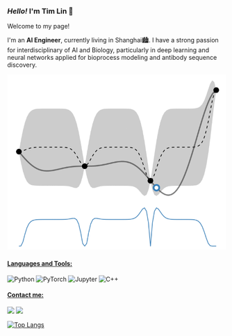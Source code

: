 ### *Hello!* I'm Tim Lin 👋

Welcome to my page! 

I'm an **AI Engineer**, currently living in Shanghai🏙. I have a strong passion for interdisciplinary of AI and Biology, particularly in deep learning and neural networks applied for bioprocess modeling and antibody sequence discovery.

![gif](images/expected_improvement.gif)

#### <ins>Languages and Tools:</ins>

<img src="https://upload.wikimedia.org/wikipedia/commons/thumb/c/c3/Python-logo-notext.svg/800px-Python-logo-notext.svg.png" alt="Python" height="32"> <img src="https://upload.wikimedia.org/wikipedia/commons/thumb/1/10/PyTorch_logo_icon.svg/800px-PyTorch_logo_icon.svg.png" alt="PyTorch" height="32"> <img src="https://upload.wikimedia.org/wikipedia/commons/thumb/3/38/Jupyter_logo.svg/800px-Jupyter_logo.svg.png" alt="Jupyter" height="32"> <img src="https://upload.wikimedia.org/wikipedia/commons/1/18/ISO_C%2B%2B_Logo.svg" alt="C++" height="32">

#### <ins>Contact me:</ins>
[<img src="https://img.shields.io/badge/LinkedIn-0077B5?style=for-the-badge&logo=linkedin&logoColor=white" target="_blank">](https://www.linkedin.com/in/xiangtian-lin-aa3065251/ "LinkedIn") [<img src="https://img.shields.io/badge/Gmail-D14836?style=for-the-badge&logo=gmail&logoColor=white">](mailto:xiangtian.hfut@gmail.com "email")

[![Top Langs](https://github-readme-stats.vercel.app/api/top-langs/?username=deepbiolab&layout=compact&hide_border=true)](https://github.com/deepbiolab/github-readme-stats)

